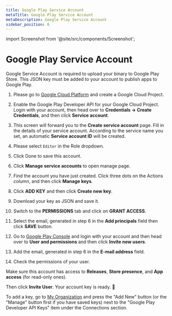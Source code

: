 ```yaml
---
title: Google Play Service Account
metaTitle: Google Play Service Account
metaDescription: Google Play Service Account
sidebar_position: 6
---
```


import Screenshot from '@site/src/components/Screenshot';

# Google Play Service Account

Google Service Account is required to upload your binary to Google Play Store. This JSON key must be added to your account to publish apps to Google Play.

1. Please go to [Google Cloud Platform](https://console.cloud.google.com/apis) and create a Google Cloud Project.

2. Enable the Google Play Developer API for your Google Cloud Project. Login with your account, then head over to **Credentials -> Create Credentials**, and then click **Service account**.

<Screenshot url='https://cdn.appcircle.io/docs/assets/google-service01.png' />

3. This screen will forward you to the **Create service account** page. Fill in the details of your service account. According to the service name you set, an automatic **Service account ID** will be created.

<Screenshot url='https://cdn.appcircle.io/docs/assets/google-service03.png' />

4. Please select `Editor` in the Role dropdown.

<Screenshot url='https://cdn.appcircle.io/docs/assets/google-service04.png' />

5. Click Done to save this account.

<Screenshot url='https://cdn.appcircle.io/docs/assets/google-service05.png' />

6. Click **Manage service accounts** to open manage page.

<Screenshot url='https://cdn.appcircle.io/docs/assets/google-service05-1.png' />

7. Find the account you have just created. Click three dots on the Actions column, and then click **Manage keys**.

<Screenshot url='https://cdn.appcircle.io/docs/assets/google-service06.png' />

8. Click **ADD KEY** and then click **Create new key**.

<Screenshot url='https://cdn.appcircle.io/docs/assets/google-service07.png' />

9. Download your key as JSON and save it.

<Screenshot url='https://cdn.appcircle.io/docs/assets/google-service08.png' />

10. Switch to the **PERMISSIONS** tab and click on **GRANT ACCESS**.

<Screenshot url='https://cdn.appcircle.io/docs/assets/google-service09.png' />

11. Select the email, generated in step 6 in the **Add principals** field then click **SAVE** button.

<Screenshot url='https://cdn.appcircle.io/docs/assets/google-service09-1.png' />

12. Go to [Google Play Console](https://play.google.com/console) and login with your account and then head over to **User and permissions** and then click **Invite new users**.

<Screenshot url='https://cdn.appcircle.io/docs/assets/google-service09-2.png' />

13. Add the email, generated in step 6 in the **E-mail address** field.

<Screenshot url='https://cdn.appcircle.io/docs/assets/google-service12.png' />

14. Check the permissions of your user.

<Screenshot url='https://cdn.appcircle.io/docs/assets/google-service11-1.png' />

Make sure this account has access to **Releases**, **Store presence**, and **App access** (for read-only ones).

<Screenshot url='https://cdn.appcircle.io/docs/assets/google-service11.png' />

Then click **Invite User**. Your account key is ready. 🎉

To add a key, go to [My Organization](/account/my-organization) and press the "Add New" button (or the "Manage" button first if you have saved keys) next to the "Google Play Developer API Keys" item under the Connections section.

